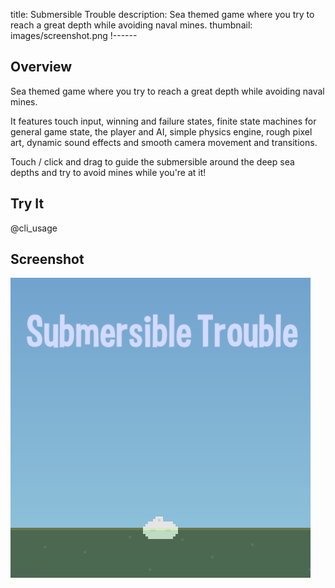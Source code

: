 title: Submersible Trouble
description: Sea themed game where you try to reach a great depth while avoiding naval mines.
thumbnail: images/screenshot.png
!------

## Overview
Sea themed game where you try to reach a great depth while avoiding naval mines.

It features touch input, winning and failure states, finite state machines for general game state, the player and AI, simple physics engine, rough pixel art, dynamic sound effects and smooth camera movement and transitions.

Touch / click and drag to guide the submersible around the deep sea depths and try to avoid mines while you're at it!

## Try It
@cli_usage

## Screenshot
![screenshot](images/screenshot.png)
